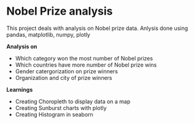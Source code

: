 # Nobel Prize analysis

This project deals with analysis on Nobel prize data. Anlysis done using pandas, matplotlib, numpy, plotly

**Analysis on**
  - Which category won the most number of Nobel prizes
  - Which countries have more number of Nobel prize wins
  - Gender catergorization on prize winners
  - Organization and city of prize winners

**Learnings**
  - Creating Choropleth to display data on a map
  - Creating Sunburst charts with plotly
  - Creating Histogram in seaborn
